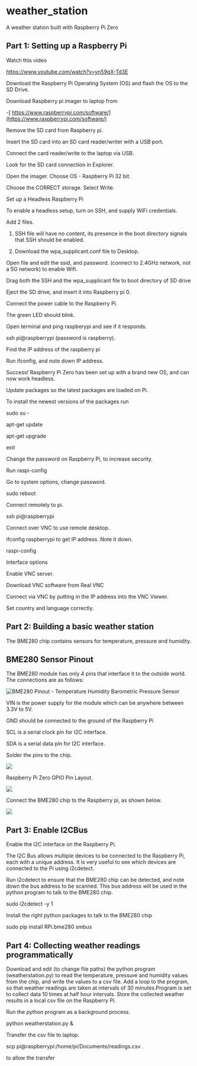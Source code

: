 # weather_station
A weather station built with Raspberry Pi Zero

Part 1: Setting up a Raspberry Pi
----------------------------------

Watch this video

<https://www.youtube.com/watch?v=yn59qX-Td3E>

Download the Raspberry Pi Operating System (OS) and flash the OS to the SD Drive.

Download Raspberry pi imager to laptop from 

-[  https://www.raspberrypi.com/software/](https://www.raspberrypi.com/software/)

Remove the SD card from Raspberry pi.

Insert the SD card into an SD card reader/writer with a USB port. 

Connect the card reader/write to the laptop via USB.

Look for the SD card connection in Explorer.

Open the imager. Choose OS - Raspberry Pi 32 bit.

Choose the CORRECT storage. Select Write.

Set up a Headless Raspberry Pi

To enable a headless setup, turn on SSH, and supply WiFi credentials.

Add 2 files.

1.  SSH file will have no content, its presence in the boot directory signals that SSH should be enabled.

2.  Download the wpa_supplicant.conf file to Desktop.

Open file and edit the ssid, and password. (connect to 2.4GHz network, not a 5G network) to enable Wifi.

Drag both the SSH and the wpa_supplicant file to boot directory of SD drive

Eject the SD drive, and insert it into Raspberry pi 0.

Connect the power cable to the Raspberry Pi.

The green LED should blink.

Open terminal and ping raspberypi and see if it responds.

ssh pi@raspberrypi (password is raspberry).

Find the IP address of the raspberry pi

Run ifconfig, and note down IP address.

Success! Raspberry Pi Zero has been set up with a brand new OS, and can now work headless.

Update packages so the latest packages are loaded on Pi.

To install the newest versions of the packages  run

sudo su -

apt-get update

apt-get upgrade

exit

Change the password on Raspberry Pi, to increase security.

Run raspi-config

Go to system options, change password.

sudo reboot

Connect remotely to pi.

ssh pi@raspberrypi

Connect over VNC to use remote desktop.

ifconfig raspberrypi to get IP address. Note it down.

raspi-config

Interface options

Enable VNC server.

Download VNC software from Real VNC

Connect via VNC by putting in the IP address into the VNC Viewer.

Set country and language correctly.

Part 2: Building a basic weather station
-----------------------------------------

The BME280 chip contains sensors for temperature, pressure and humidity.

BME280 Sensor Pinout
--------------------

The BME280 module has only 4 pins that interface it to the outside world. The connections are as follows:

![BME280 Pinout - Temperature Humidity Barometric Pressure Sensor](https://lh6.googleusercontent.com/ieKZVHcG8nV-xfcOcd4dITbolZyQ6WQzwZh1Bq0zCDHiB0xCE60rpdT9n4A3WQlkDCCPufKT83z-K4h6bCD4xARpzsik7VzlL8SNj6nZWGAdEHaJ1K9N9n7abP0ff74YxVuxAd2IhVAq5aTNBg)

VIN is the power supply for the module which can be anywhere between 3.3V to 5V.

GND should be connected to the ground of the Raspberry Pi

SCL is a serial clock pin for I2C interface.

SDA is a serial data pin for I2C interface.

Solder the pins to the chip.


![](https://lh4.googleusercontent.com/d6uSAFebrZWi4tqsfZEkqgMHPwpxb4Py1P5TDGTZ_smDVUJpaH3ZSovsdYIlrFpv6O71ey0z29HguniM5cnZZQAJNr_NWNkw1fGvIIOOh5_uHf9DEl_7sOHGef9hkE47plLMtgRD6k8spv6OcQ)

Raspberry Pi Zero GPIO Pin Layout.

![](https://lh6.googleusercontent.com/7W2CdS1i3TBqS4jC1nY1rJlE9Ed8WBpr6_lmek0WRyf6Ib-95WYXHrfXwqeKZXANqiHmsSM3SmytX60w3waag9oW4hX7sj5n7-DiQvSgsP6IQh64Suusb25uBCyw48UFZ-O6-g2TfpP4B5z-uw)

Connect the BME280 chip to the Raspberry pi, as shown below.

![](https://lh5.googleusercontent.com/Ns4gzDhxT0IXfu1ne9YBB0cY71dtYuuRAlAu7VUND6sBm8A2y2faAkoVVv_VbpqkV4cg4APsLiX6Qiy8u8dxh8ksb5BMPfuGssu4cPBNFpIGq5nMSmVgFFKXH0E3iK5-WBC2ZgE3FdFFzt5Cow)


Part 3: Enable I2CBus
----------------------

Enable the I2C interface on the Raspberry Pi.

The I2C Bus allows multiple devices to be connected to the Raspberry Pi, each with a unique address. It is very useful to see which devices are connected to the Pi using i2cdetect.

Run i2cdetect to ensure that  the BME280 chip can be detected, and note down the bus address to be scanned. This bus address will be used in the python program to talk to the BME280 chip.

 sudo i2cdetect -y 1

Install the right python packages to talk to the BME280 chip

sudo pip install RPi.bme280 smbus

Part 4: Collecting weather readings programmatically
-----------------------------------------------------

Download and edit (to change file paths)  the python program (weatherstation.py) to read the temperature, pressure and humidity values from the chip, and write the values to a csv file. Add a loop to the program, so that weather readings are taken at intervals of 30 minutes.Program is set to collect data 10 times at half hour intervals. Store the collected weather results in a local csv file on the Raspberry Pi.

Run the python program as a background process. 

python weatherstation.py &

Transfer the csv file to laptop.

 scp pi@raspberrypi:/home/pi/Documents/readings.csv .

 <put the changed password for pi> to allow the transfer

